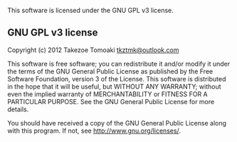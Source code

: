 This software is licensed under the GNU GPL v3 license. 

## GNU GPL v3 license 

Copyright (c) 2012 Takezoe Tomoaki <tkztmk@outlook.com>

This software is free software; you can redistribute it and/or modify it under 
the terms of the GNU General Public License as published by the Free 
Software Foundation, version 3 of the License. This software is distributed 
in the hope that it will be useful, but WITHOUT ANY WARRANTY; without even the 
implied warranty of MERCHANTABILITY or FITNESS FOR A PARTICULAR PURPOSE. See 
the GNU General Public License for more details. 

You should have received a copy of the GNU General Public License 
along with this program.  If not, see <http://www.gnu.org/licenses/>. 
